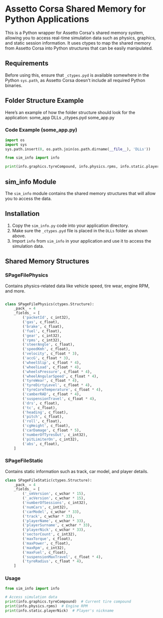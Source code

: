 # Assetto Corsa Shared Memory for Python Applications

This is a Python wrapper for Assetto Corsa's shared memory system, allowing you to access real-time simulation data such as physics, graphics, and static session information. It uses ctypes to map the shared memory from Assetto Corsa into Python structures that can be easily manipulated.

## Requirements

Before using this, ensure that `_ctypes.pyd` is available somewhere in the Python `sys.path`, as Assetto Corsa doesn't include all required Python binaries.

## Folder Structure Example

Here’s an example of how the folder structure should look for the application:
some_app
    DLLs
        _ctypes.pyd
    some_app.py


### Code Example (some_app.py)

```python
import os
import sys
sys.path.insert(0, os.path.join(os.path.dirname(__file__), 'DLLs'))

from sim_info import info

print(info.graphics.tyreCompound, info.physics.rpms, info.static.playerNick)
```

## sim_info Module

The `sim_info` module contains the shared memory structures that will allow you to access the data.

## Installation

1. Copy the `sim_info.py` code into your application directory.
2. Make sure the `_ctypes.pyd` file is placed in the `DLLs` folder as shown above.
3. Import `info` from `sim_info` in your application and use it to access the simulation data.

## Shared Memory Structures

### SPageFilePhysics

Contains physics-related data like vehicle speed, tire wear, engine RPM, and more.


```python

class SPageFilePhysics(ctypes.Structure):
    _pack_ = 4
    _fields_ = [
        ('packetId', c_int32),
        ('gas', c_float),
        ('brake', c_float),
        ('fuel', c_float),
        ('gear', c_int32),
        ('rpms', c_int32),
        ('steerAngle', c_float),
        ('speedKmh', c_float),
        ('velocity', c_float * 3),
        ('accG', c_float * 3),
        ('wheelSlip', c_float * 4),
        ('wheelLoad', c_float * 4),
        ('wheelsPressure', c_float * 4),
        ('wheelAngularSpeed', c_float * 4),
        ('tyreWear', c_float * 4),
        ('tyreDirtyLevel', c_float * 4),
        ('tyreCoreTemperature', c_float * 4),
        ('camberRAD', c_float * 4),
        ('suspensionTravel', c_float * 4),
        ('drs', c_float),
        ('tc', c_float),
        ('heading', c_float),
        ('pitch', c_float),
        ('roll', c_float),
        ('cgHeight', c_float),
        ('carDamage', c_float * 5),
        ('numberOfTyresOut', c_int32),
        ('pitLimiterOn', c_int32),
        ('abs', c_float),
    ]
```
### SPageFileStatic
Contains static information such as track, car model, and player details.
```python
class SPageFileStatic(ctypes.Structure):
    _pack_ = 4
    _fields_ = [
        ('_smVersion', c_wchar * 15),
        ('_acVersion', c_wchar * 15),
        ('numberOfSessions', c_int32),
        ('numCars', c_int32),
        ('carModel', c_wchar * 33),
        ('track', c_wchar * 33),
        ('playerName', c_wchar * 33),
        ('playerSurname', c_wchar * 33),
        ('playerNick', c_wchar * 33),
        ('sectorCount', c_int32),
        ('maxTorque', c_float),
        ('maxPower', c_float),
        ('maxRpm', c_int32),
        ('maxFuel', c_float),
        ('suspensionMaxTravel', c_float * 4),
        ('tyreRadius', c_float * 4),
    ]
```

### Usage
```python
from sim_info import info

# Access simulation data
print(info.graphics.tyreCompound)  # Current tire compound
print(info.physics.rpms)  # Engine RPM
print(info.static.playerNick)  # Player's nickname
```

```
